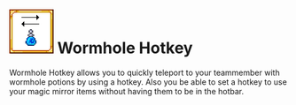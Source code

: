 # ![](icon.png) Wormhole Hotkey
Wormhole Hotkey allows you to quickly teleport to your teammember with wormhole potions by using a hotkey.
Also you be able to set a hotkey to use your magic mirror items without having them to be in the hotbar.